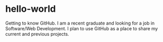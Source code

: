 # hello-world
Getting to know GitHub.
I am a recent graduate and looking for a job in Software/Web Development. I plan to use GitHub as a place to share my current and previous projects.

